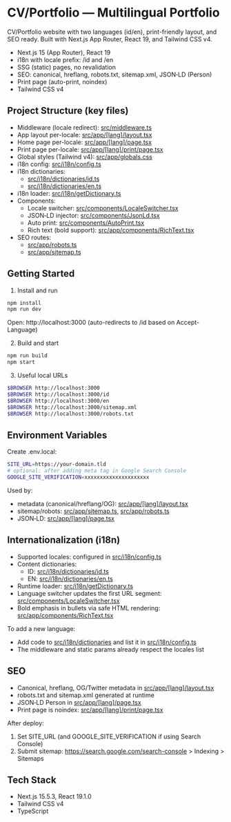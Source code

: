 # CV/Portfolio — Multilingual Portfolio

CV/Portfolio website with two languages (id/en), print-friendly layout, and SEO ready. Built with Next.js App Router, React 19, and Tailwind CSS v4.

- Next.js 15 (App Router), React 19
- i18n with locale prefix: /id and /en
- SSG (static) pages, no revalidation
- SEO: canonical, hreflang, robots.txt, sitemap.xml, JSON‑LD (Person)
- Print page (auto-print, noindex)
- Tailwind CSS v4

## Project Structure (key files)

- Middleware (locale redirect): [src/middleware.ts](src/middleware.ts)
- App layout per-locale: [src/app/[lang]/layout.tsx](src/app/%5Blang%5D/layout.tsx)
- Home page per-locale: [src/app/[lang]/page.tsx](src/app/%5Blang%5D/page.tsx)
- Print page per-locale: [src/app/[lang]/print/page.tsx](src/app/%5Blang%5D/print/page.tsx)
- Global styles (Tailwind v4): [src/app/globals.css](src/app/globals.css)
- i18n config: [src/i18n/config.ts](src/i18n/config.ts)
- i18n dictionaries:
  - [src/i18n/dictionaries/id.ts](src/i18n/dictionaries/id.ts)
  - [src/i18n/dictionaries/en.ts](src/i18n/dictionaries/en.ts)
- i18n loader: [src/i18n/getDictionary.ts](src/i18n/getDictionary.ts)
- Components:
  - Locale switcher: [src/components/LocaleSwitcher.tsx](src/components/LocaleSwitcher.tsx)
  - JSON‑LD injector: [src/components/JsonLd.tsx](src/components/JsonLd.tsx)
  - Auto print: [src/components/AutoPrint.tsx](src/components/AutoPrint.tsx)
  - Rich text (bold support): [src/app/components/RichText.tsx](src/app/components/RichText.tsx)
- SEO routes:
  - [src/app/robots.ts](src/app/robots.ts)
  - [src/app/sitemap.ts](src/app/sitemap.ts)

## Getting Started

1) Install and run
```bash
npm install
npm run dev
```
Open: http://localhost:3000 (auto-redirects to /id based on Accept-Language)

2) Build and start
```bash
npm run build
npm start
```

3) Useful local URLs
```bash
$BROWSER http://localhost:3000
$BROWSER http://localhost:3000/id
$BROWSER http://localhost:3000/en
$BROWSER http://localhost:3000/sitemap.xml
$BROWSER http://localhost:3000/robots.txt
```

## Environment Variables

Create .env.local:
```bash
SITE_URL=https://your-domain.tld
# optional: after adding meta tag in Google Search Console
GOOGLE_SITE_VERIFICATION=xxxxxxxxxxxxxxxxxxxxx
```

Used by:
- metadata (canonical/hreflang/OG): [src/app/[lang]/layout.tsx](src/app/%5Blang%5D/layout.tsx)
- sitemap/robots: [src/app/sitemap.ts](src/app/sitemap.ts), [src/app/robots.ts](src/app/robots.ts)
- JSON‑LD: [src/app/[lang]/page.tsx](src/app/%5Blang%5D/page.tsx)

## Internationalization (i18n)

- Supported locales: configured in [src/i18n/config.ts](src/i18n/config.ts)
- Content dictionaries:
  - ID: [src/i18n/dictionaries/id.ts](src/i18n/dictionaries/id.ts)
  - EN: [src/i18n/dictionaries/en.ts](src/i18n/dictionaries/en.ts)
- Runtime loader: [src/i18n/getDictionary.ts](src/i18n/getDictionary.ts)
- Language switcher updates the first URL segment: [src/components/LocaleSwitcher.tsx](src/components/LocaleSwitcher.tsx)
- Bold emphasis in bullets via safe HTML rendering: [src/app/components/RichText.tsx](src/app/components/RichText.tsx)

To add a new language:
- Add code to [src/i18n/dictionaries](src/i18n) and list it in [src/i18n/config.ts](src/i18n/config.ts)
- The middleware and static params already respect the locales list

## SEO

- Canonical, hreflang, OG/Twitter metadata in [src/app/[lang]/layout.tsx](src/app/%5Blang%5D/layout.tsx)
- robots.txt and sitemap.xml generated at runtime
- JSON‑LD Person in [src/app/[lang]/page.tsx](src/app/%5Blang%5D/page.tsx)
- Print page is noindex: [src/app/[lang]/print/page.tsx](src/app/%5Blang%5D/print/page.tsx)

After deploy:
1) Set SITE_URL (and GOOGLE_SITE_VERIFICATION if using Search Console)
2) Submit sitemap: https://search.google.com/search-console > Indexing > Sitemaps

## Tech Stack

- Next.js 15.5.3, React 19.1.0
- Tailwind CSS v4
- TypeScript
